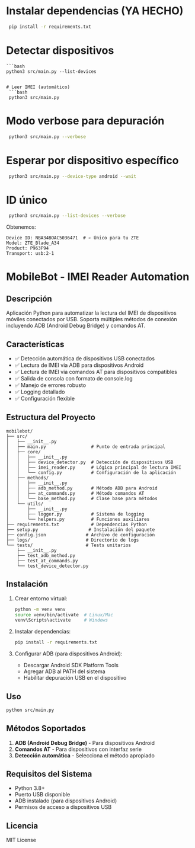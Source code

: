 # Instalar dependencias (YA HECHO)
   ```bash
    pip install -r requirements.txt
   ```

# Detectar dispositivos
    ```bash
    python3 src/main.py --list-devices
   ```

# Leer IMEI (automático)
    ```bash
    python3 src/main.py
   ```

# Modo verbose para depuración
   ```bash
    python3 src/main.py --verbose
   ```

# Esperar por dispositivo específico
   ```bash
    python3 src/main.py --device-type android --wait
   ```

# ID único 
   ```bash
    python3 src/main.py --list-devices --verbose
   ```

Obtenemos:  
    
    Device ID: NBA34BOAC5036471  # ← Único para tu ZTE
    Model: ZTE_Blade_A34
    Product: P963F94
    Transport: usb:2-1







# MobileBot - IMEI Reader Automation

## Descripción
Aplicación Python para automatizar la lectura del IMEI de dispositivos móviles conectados por USB. Soporta múltiples métodos de conexión incluyendo ADB (Android Debug Bridge) y comandos AT.

## Características
- ✅ Detección automática de dispositivos USB conectados
- ✅ Lectura de IMEI via ADB para dispositivos Android
- ✅ Lectura de IMEI via comandos AT para dispositivos compatibles
- ✅ Salida de consola con formato de console.log
- ✅ Manejo de errores robusto
- ✅ Logging detallado
- ✅ Configuración flexible

## Estructura del Proyecto
```
mobilebot/
├── src/
│   ├── __init__.py
│   ├── main.py                 # Punto de entrada principal
│   ├── core/
│   │   ├── __init__.py
│   │   ├── device_detector.py  # Detección de dispositivos USB
│   │   ├── imei_reader.py      # Lógica principal de lectura IMEI
│   │   └── config.py           # Configuración de la aplicación
│   ├── methods/
│   │   ├── __init__.py
│   │   ├── adb_method.py       # Método ADB para Android
│   │   ├── at_commands.py      # Método comandos AT
│   │   └── base_method.py      # Clase base para métodos
│   └── utils/
│       ├── __init__.py
│       ├── logger.py           # Sistema de logging
│       └── helpers.py          # Funciones auxiliares
├── requirements.txt            # Dependencias Python
├── setup.py                   # Instalación del paquete
├── config.json               # Archivo de configuración
├── logs/                     # Directorio de logs
└── tests/                    # Tests unitarios
    ├── __init__.py
    ├── test_adb_method.py
    ├── test_at_commands.py
    └── test_device_detector.py
```

## Instalación
1. Crear entorno virtual:
   ```bash
   python -m venv venv
   source venv/bin/activate  # Linux/Mac
   venv\Scripts\activate     # Windows
   ```

2. Instalar dependencias:
   ```bash
   pip install -r requirements.txt
   ```

3. Configurar ADB (para dispositivos Android):
   - Descargar Android SDK Platform Tools
   - Agregar ADB al PATH del sistema
   - Habilitar depuración USB en el dispositivo

## Uso
```bash
python src/main.py
```

## Métodos Soportados
1. **ADB (Android Debug Bridge)** - Para dispositivos Android
2. **Comandos AT** - Para dispositivos con interfaz serie
3. **Detección automática** - Selecciona el método apropiado

## Requisitos del Sistema
- Python 3.8+
- Puerto USB disponible
- ADB instalado (para dispositivos Android)
- Permisos de acceso a dispositivos USB

## Licencia
MIT License




